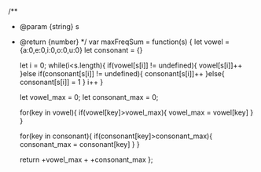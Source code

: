 /**
 * @param {string} s
 * @return {number}
 */
var maxFreqSum = function(s) {
    let vowel = {a:0,e:0,i:0,o:0,u:0}
    let consonant = {}

    let i = 0;
    while(i<s.length){
        if(vowel[s[i]] != undefined){
            vowel[s[i]]++
        }else if(consonant[s[i]] != undefined){
            consonant[s[i]]++
        }else{
            consonant[s[i]] = 1
        }
        i++
    }

    let vowel_max = 0;
    let consonant_max = 0;

    for(key in vowel){
        if(vowel[key]>vowel_max){
            vowel_max = vowel[key]
        }
    }

    for(key in consonant){
        if(consonant[key]>consonant_max){
            consonant_max = consonant[key]
        }
    }

    return +vowel_max + +consonant_max
};